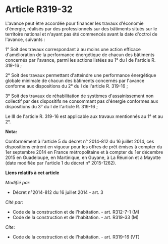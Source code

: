 # Article R319-32

L'avance peut être accordée pour financer les travaux d'économie d'énergie, réalisés par des professionnels sur des bâtiments
situés sur le territoire national et n'ayant pas été commencés avant la date d'octroi de l'avance, suivants : 

1° Soit des travaux correspondant à au moins une action efficace d'amélioration de la performance énergétique de chacun des
bâtiments concernés par l'avance, parmi les actions listées au 1° du I de l'article R. 319-16 ; 

2° Soit des travaux permettant d'atteindre une performance énergétique globale minimale de chacun des bâtiments concernés par
l'avance conforme aux dispositions du 2° du I de l'article R. 319-16 ; 

3° Soit des travaux de réhabilitation de systèmes d'assainissement non collectif par des dispositifs ne consommant pas
d'énergie conformes aux dispositions du 3° du I de l'article R. 319-16 ; 

Le III de l'article R. 319-16 est applicable aux travaux mentionnés au 1° et au 2°.

**Nota:**

Conformément à l'article 5 du décret n° 2014-812 du 16 juillet 2014, ces dispositions entrent en vigueur pour les offres de
prêt émises à compter du 1er septembre 2014 en France métropolitaine et à compter du 1er décembre 2015 en Guadeloupe, en
Martinique, en Guyane, à La Réunion et à Mayotte  (date modifiée par l'article 1 du décret n° 2015-1262).

**Liens relatifs à cet article**

_Modifié par_:

  - Décret n°2014-812 du 16 juillet 2014 - art. 3

_Cité par_:

  - Code de la construction et de l'habitation. - art. R312-7-1 (M)
  - Code de la construction et de l'habitation. - art. R319-33 (M)

_Cite_:

  - Code de la construction et de l'habitation. - art. R319-16 (VT)
